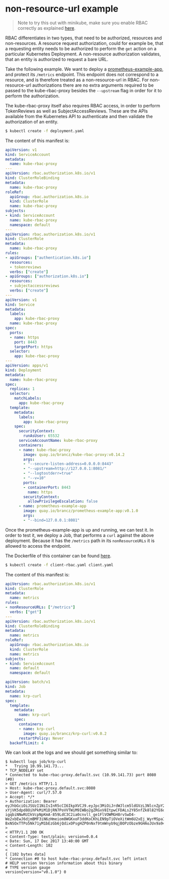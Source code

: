 # non-resource-url example

> Note to try this out with minikube, make sure you enable RBAC correctly as explained [here](../minikube-rbac).

RBAC differentiates in two types, that need to be authorized, resources and non-resources. A resource request authorization, could for example be, that a requesting entity needs to be authorized to perform the `get` action on a particular Kubernetes Deployment. A non-resource authorization validates, that an entity is authorized to request a bare URL.

Take the following example. We want to deploy a [prometheus-example-app](https://github.com/brancz/prometheus-example-app), and protect its `/metrics` endpoint. This endpoint does not correspond to a resource, and is therefore treated as a non-resource-url in RBAC. For non-resource-url authorizations there are no extra arguments required to be passed to the kube-rbac-proxy besides the `--upstream` flag in order for it to perform the authorization.

The kube-rbac-proxy itself also requires RBAC access, in order to perform TokenReviews as well as SubjectAccessReviews. These are the APIs available from the Kubernetes API to authenticate and then validate the authorization of an entity.

```bash
$ kubectl create -f deployment.yaml
```

The content of this manifest is:

[embedmd]:# (./deployment.yaml)
```yaml
apiVersion: v1
kind: ServiceAccount
metadata:
  name: kube-rbac-proxy
---
apiVersion: rbac.authorization.k8s.io/v1
kind: ClusterRoleBinding
metadata:
  name: kube-rbac-proxy
roleRef:
  apiGroup: rbac.authorization.k8s.io
  kind: ClusterRole
  name: kube-rbac-proxy
subjects:
- kind: ServiceAccount
  name: kube-rbac-proxy
  namespace: default
---
apiVersion: rbac.authorization.k8s.io/v1
kind: ClusterRole
metadata:
  name: kube-rbac-proxy
rules:
- apiGroups: ["authentication.k8s.io"]
  resources:
  - tokenreviews
  verbs: ["create"]
- apiGroups: ["authorization.k8s.io"]
  resources:
  - subjectaccessreviews
  verbs: ["create"]
---
apiVersion: v1
kind: Service
metadata:
  labels:
    app: kube-rbac-proxy
  name: kube-rbac-proxy
spec:
  ports:
  - name: https
    port: 8443
    targetPort: https
  selector:
    app: kube-rbac-proxy
---
apiVersion: apps/v1
kind: Deployment
metadata:
  name: kube-rbac-proxy
spec:
  replicas: 1
  selector:
    matchLabels:
      app: kube-rbac-proxy
  template:
    metadata:
      labels:
        app: kube-rbac-proxy
    spec:
      securityContext:
        runAsUser: 65532
      serviceAccountName: kube-rbac-proxy
      containers:
      - name: kube-rbac-proxy
        image: quay.io/brancz/kube-rbac-proxy:v0.14.2
        args:
        - "--secure-listen-address=0.0.0.0:8443"
        - "--upstream=http://127.0.0.1:8081/"
        - "--logtostderr=true"
        - "--v=10"
        ports:
        - containerPort: 8443
          name: https
        securityContext:
          allowPrivilegeEscalation: false
      - name: prometheus-example-app
        image: quay.io/brancz/prometheus-example-app:v0.1.0
        args:
        - "--bind=127.0.0.1:8081"
```

Once the prometheus-example-app is up and running, we can test it. In order to test it, we deploy a Job, that performs a `curl` against the above deployment. Because it has the `/metrics` path in its `nonResourceURLs` it is allowed to access the endpoint.

The Dockerfile of this container can be found [here](../example-client/Dockerfile).

```bash
$ kubectl create -f client-rbac.yaml client.yaml
```

The content of this manifest is:

[embedmd]:# (./client-rbac.yaml)
```yaml
apiVersion: rbac.authorization.k8s.io/v1
kind: ClusterRole
metadata:
  name: metrics
rules:
- nonResourceURLs: ["/metrics"]
  verbs: ["get"]
---
apiVersion: rbac.authorization.k8s.io/v1
kind: ClusterRoleBinding
metadata:
  name: metrics
roleRef:
  apiGroup: rbac.authorization.k8s.io
  kind: ClusterRole
  name: metrics
subjects:
- kind: ServiceAccount
  name: default
  namespace: default
```

[embedmd]:# (./client.yaml)
```yaml
apiVersion: batch/v1
kind: Job
metadata:
  name: krp-curl
spec:
  template:
    metadata:
      name: krp-curl
    spec:
      containers:
      - name: krp-curl
        image: quay.io/brancz/krp-curl:v0.0.2
      restartPolicy: Never
  backoffLimit: 4
```

We can look at the logs and we should get something similar to:

```
$ kubectl logs job/krp-curl
*   Trying 10.99.141.73...
* TCP_NODELAY set
* Connected to kube-rbac-proxy.default.svc (10.99.141.73) port 8080 (#0)
> GET /metrics HTTP/1.1
> Host: kube-rbac-proxy.default.svc:8080
> User-Agent: curl/7.57.0
> Accept: */*
> Authorization: Bearer eyJhbGciOiJSUzI1NiIsInR5cCI6IkpXVCJ9.eyJpc3MiOiJrdWJlcm5ldGVzL3NlcnZpY2VhY2NvdW50Iiwia3ViZXJuZXRlcy5pby9zZXJ2aWNlYWNjb3VudC9uYW1lc3BhY2UiOiJkZWZhdWx0Iiwia3ViZXJuZXRlcy5pby9zZXJ2aWNlYWNjb3VudC9zZWNyZXQubmFtZSI6ImRlZmF1bHQtdG9rZW4tNHBzeHYiLCJrdWJlcm5ldGVzLmlvL3NlcnZpY2VhY2NvdW50L3NlcnZpY2UtYWNjb3VudC5uYW1lIjoiZGVmYXVsdCIsImt1YmVybmV0ZXMuaW8vc2VydmljZWFjY291bnQvc2VydmljZS1hY2NvdW50LnVpZCI6IjY2YTAzNTdiLWUzMmYtMTFlNy04YjIzLTA4MDAyNzhkNDA5OSIsInN1YiI6InN5c3RlbTpzZXJ2aWNlYWNjb3VudDpkZWZhdWx0OmRlZmF1bHQifQ.egkmiNUcs8gB9I1EHPwdzr-xYjVK5dpd8OihPkMiM1DjRN7PoVVTWiM9IWBo2gZRGxV8ItpwCFDALs2Y85nfZk8l82YE6qHdQHG3-igqbiNNwRUIkVcpNpKmA-859LdC3C2ia0cnvll_ge1FlVOWMGH8rvSwD4-We2xbEwJ6djmBMF3iN6zHmeiom8WGKxoF3ddKoCKhLEN9pTiOVeXitWm6U2xEj_WyrMSpaIlfoT-BxNSOxTTPo5Nk71yM1bEzGb6jQdixOPsgHZP0nNxf9tmWnyb9qjBOPzObze9GHAoJUx9a94rURR8Zpf6DgPtKMJxcNq2buI05RdBwCkfjug
>
< HTTP/1.1 200 OK
< Content-Type: text/plain; version=0.0.4
< Date: Sun, 17 Dec 2017 13:40:00 GMT
< Content-Length: 102
<
{ [102 bytes data]
* Connection #0 to host kube-rbac-proxy.default.svc left intact
# HELP version Version information about this binary
# TYPE version gauge
version{version="v0.1.0"} 0
```


